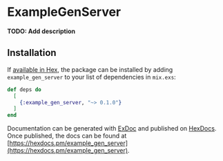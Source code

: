 # ExampleGenServer

**TODO: Add description**

## Installation

If [available in Hex](https://hex.pm/docs/publish), the package can be installed
by adding `example_gen_server` to your list of dependencies in `mix.exs`:

```elixir
def deps do
  [
    {:example_gen_server, "~> 0.1.0"}
  ]
end
```

Documentation can be generated with [ExDoc](https://github.com/elixir-lang/ex_doc)
and published on [HexDocs](https://hexdocs.pm). Once published, the docs can
be found at [https://hexdocs.pm/example_gen_server](https://hexdocs.pm/example_gen_server).

